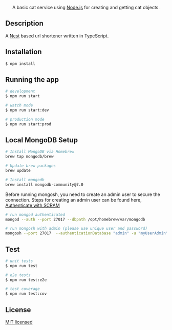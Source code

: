 <p align="center">A basic cat service using <a href="http://nodejs.org" target="_blank">Node.js</a> for creating and getting cat objects.</p>

## Description

A [Nest](https://github.com/nestjs/nest) based url shortener written in TypeScript.

## Installation

```bash
$ npm install
```

## Running the app

```bash
# development
$ npm run start

# watch mode
$ npm run start:dev

# production mode
$ npm run start:prod
```

## Local MongoDB Setup

```bash
# Install MongoDB via Homebrew
brew tap mongodb/brew

# Update brew packages
brew update

# Install mongodb
brew install mongodb-community@7.0
```

Before running mongosh, you need to create an admin user to secure the connection.
Steps for creating an admin user can be found here, [Authenticate with SCRAM](https://www.mongodb.com/docs/manual/tutorial/configure-scram-client-authentication/#std-label-create-user-admin)

```bash
# run mongod authenticated
mongod --auth --port 27017 --dbpath /opt/homebrew/var/mongodb

# run mongosh with admin (please use unique user and password)
mongosh --port 27017  --authenticationDatabase "admin" -u "myUserAdmin" -p
```

## Test

```bash
# unit tests
$ npm run test

# e2e tests
$ npm run test:e2e

# test coverage
$ npm run test:cov
```

## License
[MIT licensed](LICENSE)
